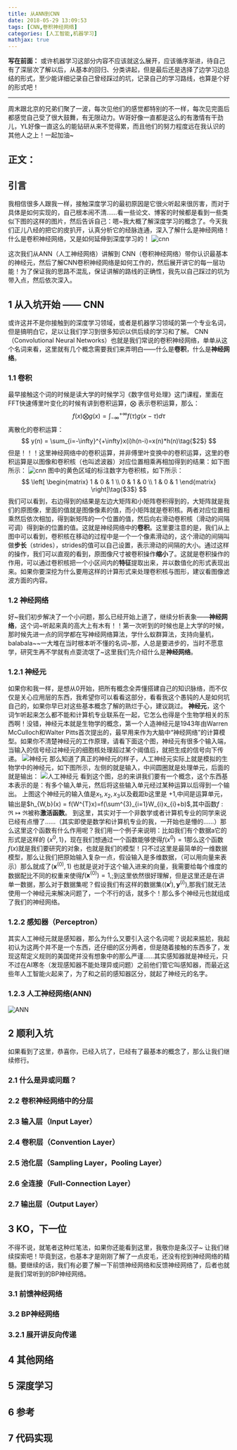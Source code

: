 ```yaml
---
title: 从ANN到CNN
date: 2018-05-29 13:09:53
tags: [CNN,卷积神经网络]
categories: [人工智能,机器学习]
mathjax: true
---
```

**写在前面：** 或许机器学习这部分内容不应该就这么展开，应该循序渐进，待自己有了深层次了解以后，从基本的回归、分类讲起，但是最后还是选择了边学习边总结的形式，至少能详细记录自己曾经踩过的坑，记录自己的学习路线，也算是个好的形式吧！

---
周末跟北京的兄弟们聚了一波，每次见他们的感觉都特别的不一样，每次见完面后都感觉自己受了很大鼓舞，有无限动力。W哥好像一直都是这么的有激情有干劲儿，YL好像一直这么的能钻研从来不觉得累，而且他们的努力程度远在我认识的其他人之上！一起加油~

## **正文：**
## 引言
我相信很多人跟我一样，接触深度学习的最初原因是它很火听起来很厉害，而对于具体是如何实现的，自己根本闹不清……看一些论文、博客的时候都是看到一些类似下图的这样的图片，然后告诉自己：嗯~我大概了解深度学习的概念了。今天我们正儿八经的把它的皮扒开，认真分析它的经脉连通，深入了解什么是神经网络！什么是卷积神经网络，又是如何延伸到深度学习的！
![cnn](./cnn0.png)

这次我们从ANN（人工神经网络）讲解到 CNN（卷积神经网络）带你认识最基本的神经元，然后了解CNN卷积神经网络是如何工作的，然后展开讲它的每一层功能！为了保证我的思路不混乱，保证讲解的路线的正确性，我先以自己踩过的坑为带入点，然后依次深入。
## 1 从入坑开始 —— CNN
或许这并不是你接触到的深度学习领域，或者是机器学习领域的第一个专业名词，但是搞明白它，足以让我们学习到很多知识以供后续的学习和了解。
CNN（Convolutional Neural Networks）也就是我们常说的卷积神经网络，单单从这个名词来看，这里就有几个概念需要我们来弄明白——什么是**卷积**，什么是**神经网络**。
### 1.1 卷积
最早接触这个词的时候是读大学的时候学习《数字信号处理》这门课程，里面在FFT快速傅里叶变化的时候有讲到卷积运算，$\bigotimes$ 表示卷积运算，那么：
$$
f(x) \bigotimes g(x) = \int_{-\infty}^{+\infty} f(\tau)g(x-\tau)d\tau\tag{$1$} 
$$
离散化的卷积运算：
$$
y(n) = \sum_{i=-\infty}^{+\infty}x(i)h(n-i)=x(n)*h(n)\tag{$2$} 
$$
但是！！！这里神经网络中的卷积运算，并非傅里叶变换中的卷积运算，这里的卷积运算是以图像和卷积核（也叫滤波器）对应位置相乘再相加得到的结果：如下图所示：
![cnn](./CNN.gif)
图中的黄色区域的标注数字为卷积核，如下所示：
$$
 \left[
 \begin{matrix}
   1 & 0 & 1 \\
   0 & 1 & 0 \\
   1 & 0 & 1
  \end{matrix}
  \right]\tag{$3$} 
$$
我们可以看到，右边得到的结果是左边大矩阵和小矩阵卷积得到的，大矩阵就是我们的原图像，里面的值就是图像像素的值，而小矩阵就是卷积核。两者对应位置相乘然后依次相加，得到新矩阵的一个位置的值，然后向右滑动卷积核（滑动的间隔可调）得到新的位置的值。这就是神经网络中的**卷积**。这里要注意的是，我们从上图中可以看到，卷积核在移动的过程中是一个一个像素滑动的，这个滑动的间隔叫做**步长**（strides），strides的值可以自己设置，表示滑动的间隔的大小。通过这样的操作，我们可以直观的看到，原图像尺寸被卷积操作**缩小**了。这就是卷积操作的作用，可以通过卷积核把一个小区间内的**特征**提取出来，并以数值化的形式表现出来。如果你要深挖为什么要用这样的计算形式来处理卷积核与图形，建议看图像滤波方面的内容。
### 1.2 神经网络
好~我们初步解决了一个小问题，那么已经开始上道了，继续分析表象——**神经网络**，这个词~听起来真的高大上有木有！！第一次听到的时候也是上大学的时候，那时候先进一点的同学都在写神经网络算法，学什么蚁群算法，支持向量机，balabala~~一大堆在当时根本听不懂的名词~那，人总是要进步的，当时不愿意学，研究生再不学就有点耍流氓了~这里我们先介绍什么是**神经网络**。
### 1.2.1 神经元
如果你和我一样，是想从0开始，把所有概念全弄懂搭建自己的知识脉络，而不仅仅是关心应用层的东西，我希望你可以看看这部分，看看我这个愚钝的人是如何坑自己的，如果你早已对这些基本概念了解的熟烂于心，建议跳过。
**神经元**，这个词乍听起来怎么都不能和计算机专业联系在一起，它怎么也得是个生物学相关的东西啊！没错，神经元本就是生物学的概念，第一个人造神经元是1943年由Warren McCulloch和Walter Pitts首次提出的，最早用来作为大脑中“神经网络”的计算模型。如果你不清楚神经元的工作原理，请看下面这个图，神经元有很多个输入端，当输入的信号经过神经元的细胞核处理超过某个阈值后，就把生成的信号向下传递。
![神经元](./Neuron.png)
那么知道了真正的神经元的样子，人工神经元实际上就是模拟的生物学中的神经元，如下图所示，左侧的就是输入，中间圆圈就是处理单元，后面的就是输出：
![人工神经元](./SingleNeuron.png)
看到这个图，总的来讲我们要有一个概念，这个东西基本表示的是：有多个输入单元，然后将这些输入单元经过某种运算以后得到一个输出。
上图这个神经元的输入值是$x_{1},x_{2},x_{3}$以及截距b这里是 $+1$,中间是运算单元，输出是$h_{W,b}(x) = f(W^{T}x)=f(\sum^{3}_{i=1}W_{i}x_{i}+b)$,其中函数$f:\Re\longmapsto\Re$被称**激活函数**。
到这里，其实对于一个非数学或者计算机专业的同学来说已经有点懵了……（其实即使是数学和计算机专业的我，一开始也是懵的……）那么这里这个函数有什么作用呢？我们用一个例子来说明：比如我们有个数据a它的形式是这样的 {$x^{0},1$}，现在我们想通过一个函数能够使得$f(x^{0}) = 1$那么这个函数$f(x)$就是我们要研究的对象，也就是我们的模型！只不过这里是最简单的一维数据模型，那么让我们把原始输入复杂一点，假设输入是多维数据，（可以用向量来表示）那么就成了$(\boldsymbol x^{(0)},1)$ 也就是说对于这个输入进来的向量，我需要给每个维度的数据配比不同的权重来使得$f(\boldsymbol x^{(0)}) = 1,$;到这里依然很好理解，但是这里还是在讲单一数据，那么对于数据集呢？假设我们有这样的数据集$((\boldsymbol x^{i}),\boldsymbol y^{(i)})$,那我们就无法使用一个神经元来解决问题了，一个不行的话，就多个！那么多个神经元也就组成了我们的神经网络。
### 1.2.2 感知器（Perceptron）
其实人工神经元就是感知器，那么为什么又要引入这个名词呢？说起来尴尬，我起初认为这两个并不是一个东西，还仔细的区分两者，但是随着接触的东西多了，发现这帮定义规则的美国佬并没有想象中的那么严谨……其实感知器就是神经元，只不过在AI寒冬（发现感知器不能处理异或问题）之前他们管它叫感知器，而最近这些年人工智能火起来了，为了和之前的感知器区分，就起了神经元的名字。
### 1.2.3 人工神经网络(ANN)
![ANN](./ANN.png)
## 2 顺利入坑
如果看到了这里，恭喜你，已经入坑了，已经有了最基本的概念了，那么让我们继续修行。
### 2.1 什么是异或问题？
### 2.2 卷积神经网络中的分层
### 2.3 输入层（Input Layer）
### 2.4 卷积层（Convention Layer）
### 2.5 池化层（Sampling Layer，Pooling Layer）
### 2.6 全连接（Full-Connection Layer）
### 2.7 输出层（Output Layer）
## 3 KO，下一位
不得不说，就笔者这种烂笔法，如果你还能看到这里，我敬你是条汉子~ 让我们继续探索吧！毕竟到这，也基本才是刚刚了解了一点皮毛，还没有挖到神经网络的精髓。要继续的话，我们有必要了解一下前馈神经网络和反馈神经网络了，后者也就是我们常听到的BP神经网络。
### 3.1 前馈神经网络
### 3.2 BP神经网络
### 3.2.1 展开讲反向传递
## 4 其他网络
## 5 深度学习
## 6 参考
## 7 代码实现